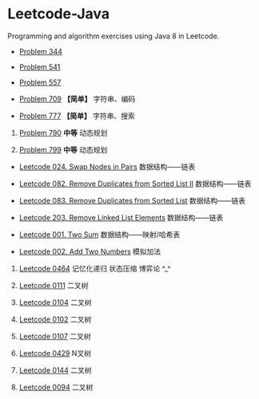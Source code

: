 # Leetcode-Java

Programming and algorithm exercises using Java 8 in Leetcode.

- [Problem 344](src/com/moonspirit/leetcode/p344/Problem_344.java)

- [Problem 541](src/com/moonspirit/leetcode/p541/Problem_541.java)

- [Problem 557](src/com/moonspirit/leetcode/p557/Problem_557.java)

- [Problem 709](src/com/moonspirit/leetcode/p709/Problem_709.java) **【简单】** 字符串、编码

- [Problem 777](src/com/moonspirit/leetcode/p771/Problem_771.java) **【简单】** 字符串、搜索

1. [Problem 790](src/com/moonspirit/leetcode/p790/Problem790.java) **中等** 动态规划

2. [Problem 799](src/com/moonspirit/leetcode/p799/Problem799.java) **中等** 动态规划




- [Leetcode 024. Swap Nodes in Pairs](src/com/moonspirit/leetcode/p024/Problem024.java)  数据结构——链表

- [Leetcode 082. Remove Duplicates from Sorted List II](src/com/moonspirit/leetcode/p082/Problem082.java) 数据结构——链表

- [Leetcode 083. Remove Duplicates from Sorted List](src/com/moonspirit/leetcode/p083/Problem083.java) 数据结构——链表

- [Leetcode 203. Remove Linked List Elements](src/com/moonspirit/leetcode/p203/Problem203.java)  数据结构——链表






- [Leetcode 001. Two Sum](src/com/moonspirit/leetcode/p001/Problem001.java) 数据结构——映射/哈希表

- [Leetcode 002. Add Two Numbers](src/com/moonspirit/leetcode/p002/Problem002.java) 模拟加法



1. [Leetcode 0464](https://leetcode.com/problems/can-i-win/) 记忆化递归 状态压缩 博弈论 ^_^

2. [Leetcode 0111](https://leetcode.com/problems/minimum-depth-of-binary-tree/) 二叉树

3. [Leetcode 0104](https://leetcode.com/problems/maximum-depth-of-binary-tree/) 二叉树




1. [Leetcode 0102](https://leetcode.com/problems/binary-tree-level-order-traversal/) 二叉树

2. [Leetcode 0107](https://leetcode.com/problems/binary-tree-level-order-traversal-ii/) 二叉树

3. [Leetcode 0429](https://leetcode.com/problems/n-ary-tree-level-order-traversal/) N叉树

4. [Leetcode 0144](https://leetcode.com/problems/binary-tree-preorder-traversal/) 二叉树

5. [Leetcode 0094](https://leetcode.com/problems/binary-tree-inorder-traversal/) 二叉树
